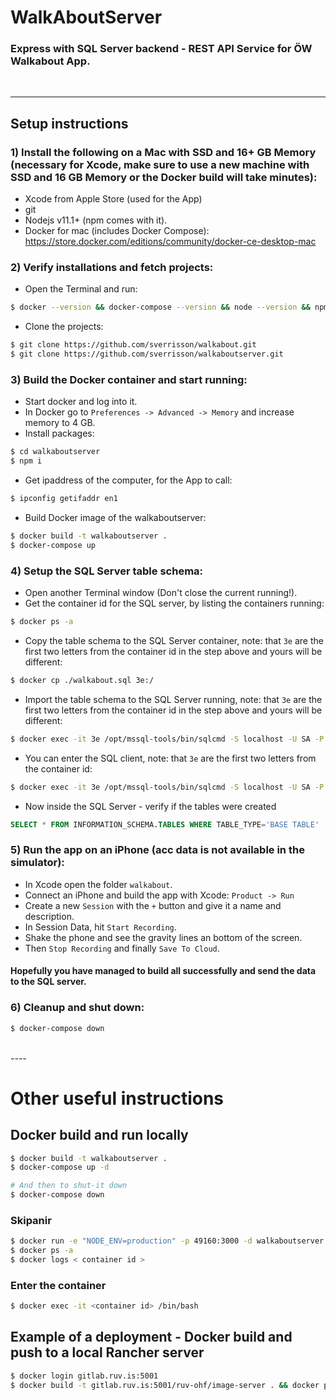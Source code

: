 # WalkAboutServer
### Express with SQL Server backend - REST API Service for ÖW Walkabout App.
<br />

----
## Setup instructions
### 1) Install the following on a Mac with SSD and 16+ GB Memory (necessary for Xcode, make sure to use a new machine with SSD and 16 GB Memory or the Docker build will take minutes):
* Xcode from Apple Store (used for the App)
* git
* Nodejs v11.1+ (npm comes with it). 
* Docker for mac (includes Docker Compose): https://store.docker.com/editions/community/docker-ce-desktop-mac


### 2) Verify installations and fetch projects:
* Open the Terminal and run:
```bash
$ docker --version && docker-compose --version && node --version && npm --version
```
* Clone the projects:
```bash
$ git clone https://github.com/sverrisson/walkabout.git
$ git clone https://github.com/sverrisson/walkaboutserver.git
```

### 3) Build the Docker container and start running:
* Start docker and log into it.
* In Docker go to `Preferences -> Advanced -> Memory` and increase memory to 4 GB.
* Install packages:
```bash
$ cd walkaboutserver
$ npm i
```

* Get ipaddress of the computer, for the App to call:
```bash
$ ipconfig getifaddr en1
```

* Build Docker image of the walkaboutserver:
```bash
$ docker build -t walkaboutserver .
$ docker-compose up
```

### 4) Setup the SQL Server table schema:
* Open another Terminal window (Don't close the current running!).
* Get the container id for the SQL server, by listing the containers running:
```bash
$ docker ps -a 
```

* Copy the table schema to the SQL Server container, note: that `3e` are the first two letters from the container id in the step above and yours will be different:
```bash
$ docker cp ./walkabout.sql 3e:/  
```

* Import the table schema to the SQL Server running, note: that `3e` are the first two letters from the container id in the step above and yours will be different:
```bash
$ docker exec -it 3e /opt/mssql-tools/bin/sqlcmd -S localhost -U SA -P 'Walkaboutserver2018'  -i ./walkabout.sql
```

* You can enter the SQL client, note: that `3e` are the first two letters from the container id:
```bash
$ docker exec -it 3e /opt/mssql-tools/bin/sqlcmd -S localhost -U SA -P 'Walkaboutserver2018'
```

* Now inside the SQL Server - verify if the tables were created
```sql
SELECT * FROM INFORMATION_SCHEMA.TABLES WHERE TABLE_TYPE='BASE TABLE'
```

### 5) Run the app on an iPhone (acc data is not available in the simulator):
* In Xcode open the folder `walkabout`.
* Connect an iPhone and build the app with Xcode: `Product -> Run`
* Create a new `Session` with the `+` button and give it a name and description.
* In Session Data, hit `Start Recording`.
* Shake the phone and see the gravity lines an bottom of the screen.
* Then `Stop Recording` and finally `Save To Cloud`.

####  Hopefully you have managed to build all successfully and send the data to the SQL server.

### 6) Cleanup and shut down:
```bash
$ docker-compose down
```

<br/>
----

# Other useful instructions

## Docker build and run locally
```bash
$ docker build -t walkaboutserver .
$ docker-compose up -d

# And then to shut-it down
$ docker-compose down
```

### Skipanir
```bash
$ docker run -e "NODE_ENV=production" -p 49160:3000 -d walkaboutserver
$ docker ps -a
$ docker logs < container id >
```

### Enter the container
```bash
$ docker exec -it <container id> /bin/bash
```

## Example of a deployment - Docker build and push to a local Rancher server
```bash
$ docker login gitlab.ruv.is:5001
$ docker build -t gitlab.ruv.is:5001/ruv-ohf/image-server . && docker push gitlab.ruv.is:5001/ruv-ohf/image-server
```
